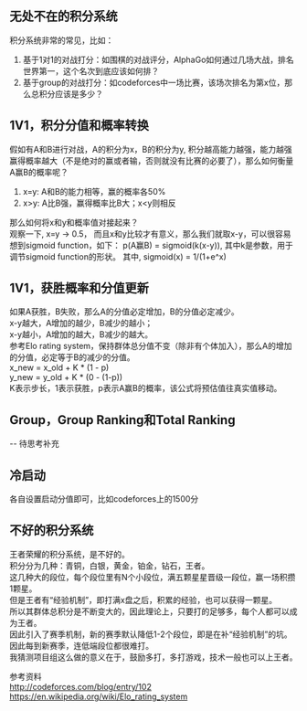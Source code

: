 ## 无处不在的积分系统
积分系统非常的常见，比如：
1. 基于1对1的对战打分：如围棋的对战评分，AlphaGo如何通过几场大战，排名世界第一，这个名次到底应该如何排？
2. 基于group的对战打分：如codeforces中一场比赛，该场次排名为第x位，那么总积分应该是多少？

## 1V1，积分分值和概率转换
假如有A和B进行对战，A的积分为x，B的积分为y, 积分越高能力越强，能力越强赢得概率越大（不是绝对的赢或者输，否则就没有比赛的必要了），那么如何衡量A赢B的概率呢？
1. x=y: A和B的能力相等，赢的概率各50%
2. x>y: A比B强，赢得概率比B大；x<y则相反

那么如何将x和y和概率值对接起来？<br />
观察一下, x=y -> 0.5， 而且x和y比较才有意义，那么我们就取x-y，可以很容易想到sigmoid function，如下：
p(A赢B) = sigmoid(k(x-y)), 其中k是参数，用于调节sigmoid function的形状。
其中, sigmoid(x) = 1/(1+e^x)

## 1V1，获胜概率和分值更新
如果A获胜，B失败，那么A的分值必定增加，B的分值必定减少。<br />
x-y越大，A增加的越少，B减少的越小；<br />
x-y越小，A增加的越大，B减少的越大。<br />
参考Elo rating system，保持群体总分值不变（除非有个体加入），那么A的增加的分值，必定等于B的减少的分值。<br />
x_new = x_old + K * (1 - p)<br />
y_new = y_old + K * (0 - (1-p))<br />
K表示步长，1表示获胜，p表示A赢B的概率，该公式将预估值往真实值移动。

## Group，Group Ranking和Total Ranking
-- 待思考补充

## 冷启动
各自设置启动分值即可，比如codeforces上的1500分

## 不好的积分系统
王者荣耀的积分系统，是不好的。<br />
积分分为几种：青铜，白银，黄金，铂金，钻石，王者。<br />
这几种大的段位，每个段位里有N个小段位，满五颗星星晋级一段位，赢一场积攒1颗星。<br />
但是王者有“经验机制”，即打满x盘之后，积累的经验，也可以获得一颗星。<br />
所以其群体总积分是不断变大的，因此理论上，只要打的足够多，每个人都可以成为王者。<br />
因此引入了赛季机制，新的赛季默认降低1-2个段位，即是在补“经验机制”的坑。<br />
因此每到新赛季，连低端段位都很难打。<br />
我猜测项目组这么做的意义在于，鼓励多打，多打游戏，技术一般也可以上王者。

参考资料<br />
http://codeforces.com/blog/entry/102<br />
https://en.wikipedia.org/wiki/Elo_rating_system
